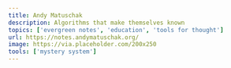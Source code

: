 ```yaml
---
title: Andy Matuschak
description: Algorithms that make themselves known
topics: ['evergreen notes', 'education', 'tools for thought']
url: https://notes.andymatuschak.org/
image: https://via.placeholder.com/200x250
tools: ['mystery system']
---
```



